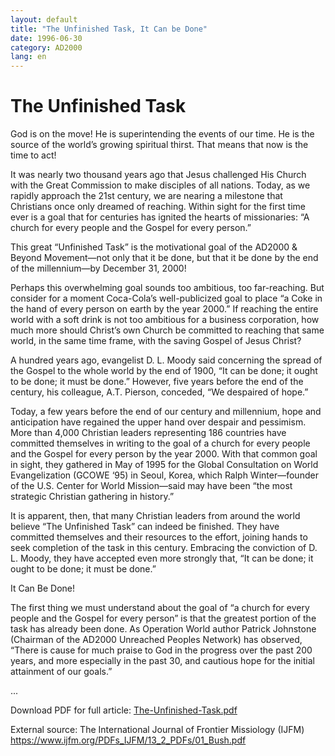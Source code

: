 ```yaml
---
layout: default
title: "The Unfinished Task, It Can be Done"
date: 1996-06-30
category: AD2000
lang: en
---
```

<h1>The Unfinished Task</h1>
<p>God is on the move! He is superintending the events of our time.
He is the source of the world’s growing spiritual thirst.
That means that now is the time to act!</p>

<p>It was nearly two thousand years ago that Jesus challenged His Church with the Great Commission to make disciples of all nations. Today, as we rapidly approach the 21st century, we are nearing a milestone that Christians once only dreamed of reaching. Within sight for the first time ever is a goal that for centuries has ignited the hearts of missionaries: “A church for every people and the Gospel for every person.” </p>

<p>This great “Unfinished Task” is
the motivational goal of the AD2000 &
Beyond Movement—not only that it
be done, but that it be done by the end of
the millennium—by December 31,
2000!</p>

<p>Perhaps this overwhelming goal
sounds too ambitious, too far-reaching.
But consider for a moment Coca-Cola’s well-publicized goal to place “a
Coke in the hand of every person on
earth by the year 2000.” If reaching the
entire world with a soft drink is not
too ambitious for a business corporation,
how much more should Christ’s own
Church be committed to reaching that
same world, in the same time frame,
with the saving Gospel of Jesus Christ?</p>

<p>A hundred years ago, evangelist
D. L. Moody said concerning the spread
of the Gospel to the whole world by
the end of 1900, “It can be done; it ought
to be done; it must be done.” However, five years before the end of the century, his colleague, A.T. Pierson, conceded, “We despaired of hope.”</p>

<p>Today, a few years before the
end of our century and millennium, hope
and anticipation have regained the
upper hand over despair and pessimism.
More than 4,000 Christian leaders
representing 186 countries have committed themselves in writing to the goal of a
church for every people and the Gospel for every person by the year 2000.
With that common goal in sight, they
gathered in May of 1995 for the Global
Consultation on World Evangelization (GCOWE ‘95) in Seoul, Korea,
which Ralph Winter—founder of the
U.S. Center for World Mission—said may
have been “the most strategic Christian gathering in history.”</p>

<p>It is apparent, then, that many
Christian leaders from around the world
believe “The Unfinished Task” can
indeed be finished. They have committed
themselves and their resources to the
effort, joining hands to seek completion
of the task in this century. Embracing
the conviction of D. L. Moody, they have
accepted even more strongly that, “It
can be done; it ought to be done; it must
be done.”</p>

<p>It Can Be Done!</p>

<p>The first thing we must understand about the goal of “a church for every people and the Gospel for every
person” is that the greatest portion of the
task has already been done. As Operation World author Patrick Johnstone
(Chairman of the AD2000 Unreached
Peoples Network) has observed, “There is
cause for much praise to God in the
progress over the past 200 years, and
more especially in the past 30, and
cautious hope for the initial attainment of
our goals.”</p>

<p>...</p>

<p>Download PDF for full article: <a href="/assets/pdf/1996/06/30/The-Unfinished-Task.pdf">The-Unfinished-Task.pdf</a></p>
<p>External source: The International Journal of Frontier Missiology (IJFM) <a href="https://www.ijfm.org/PDFs_IJFM/13_2_PDFs/01_Bush.pdf">https://www.ijfm.org/PDFs_IJFM/13_2_PDFs/01_Bush.pdf</a></p>

